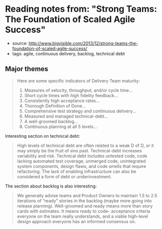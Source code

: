 # Reading notes from: "Strong Teams: The Foundation of Scaled Agile Success"

* source: http://www.bigvisible.com/2013/12/strong-teams-the-foundation-of-scaled-agile-success/
* tags: agile, continuous delivery, backlog, technical debt

## Major themes

> Here are some specific indicators of Delivery Team maturity:
>
> 1. Measures of velocity, throughput, and/or cycle time...
> 2. Short cycle times with high fidelity feedback...
> 3. Consistently high acceptance rates...
> 4. Thorough Definition of Done...
> 5. Comprehensive test strategy and continuous delivery...
> 6. Measured and managed technical-debt...
> 7. A well-groomed backlog...
> 8. Continuous planning at all 5 levels...

Interesting section on technical debt:

> High levels of technical debt are often related to a weak D of D, or it may simply be the fruit of sins past. Technical-debt increases variability and risk. Technical debt includes untested code, code lacking automated test coverage, unmerged code, unintegrated system components, design flaws, and code smells that require refactoring. The lack of enabling infrastructure can also be considered a form of debt or underinvestment.

The section about backlog is also interesting:

> We generally advise teams and Product Owners to maintain 1.5 to 2.5 iterations of “ready” stories in the backlog (maybe more going into release planning). Well-groomed and ready means more than story cards with estimates. It means ready to code- acceptance criteria everyone on the team really understands, and a viable high-level design approach everyone has an informed consensus on.
